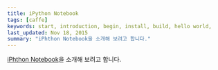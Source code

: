 ```yaml
---
title: iPython Notebook
tags: [caffe]
keywords: start, introduction, begin, install, build, hello world,
last_updated: Nov 18, 2015
summary: "iPhthon Notebook을 소개해 보려고 합니다." 
---
```


[iPhthon Notebook](http://ipython.org/notebook.html)을 소개해 보려고 합니다.
